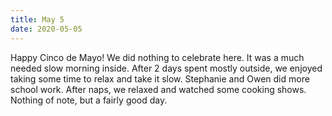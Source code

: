 ```yaml
---
title: May 5
date: 2020-05-05
---
```

Happy Cinco de Mayo! We did nothing to celebrate here. It was a much needed slow morning inside. After 2 days spent mostly outside, we enjoyed taking some time to relax and take it slow. Stephanie and Owen did more school work. After naps, we relaxed and watched some cooking shows. Nothing of note, but a fairly good day.